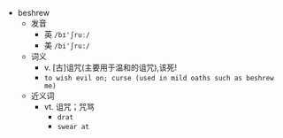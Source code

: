 - beshrew
  - 发音
    - 英 `/bɪ'ʃruː/`
    - 美 `/bi'ʃru:/`
  - 词义
    - v. [古]诅咒(主要用于温和的诅咒),该死!
    - `to wish evil on; curse (used in mild oaths such as beshrew me) `
  - 近义词
    - vt. 诅咒；咒骂
      - `drat`
      - `swear at`
